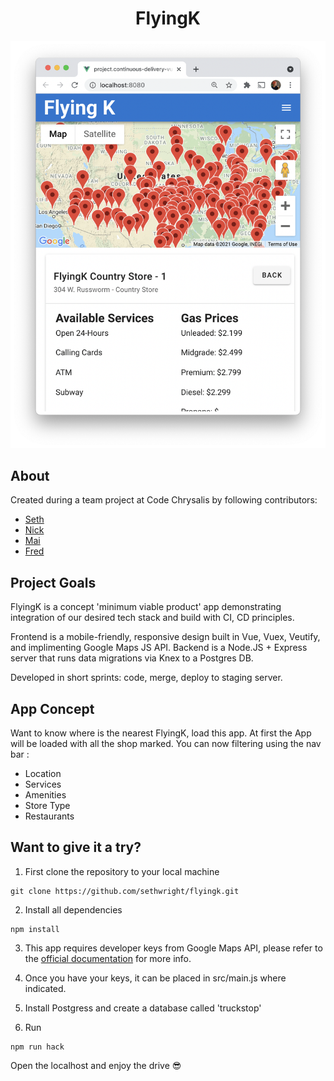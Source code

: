 <h1 align="center">FlyingK</h1>

<img src="./flyingk.png">

## About

Created during a team project at Code Chrysalis by following contributors:

- [Seth](https://github.com/sethwright)
- [Nick](https://github.com/ntaylor6422)
- [Mai](https://github.com/maiasaumi)
- [Fred](https://github.com/oFrederic)

## Project Goals

FlyingK is a concept 'minimum viable product' app demonstrating integration of our desired tech stack and build with CI, CD principles.

Frontend is a mobile-friendly, responsive design built in Vue, Vuex, Veutify, and implimenting Google Maps JS API.
Backend is a Node.JS + Express server that runs data migrations via Knex to a Postgres DB.

Developed in short sprints: code, merge, deploy to staging server.

## App Concept

Want to know where is the nearest FlyingK, load this app.
At first the App will be loaded with all the shop marked.
You can now filtering using the nav bar :

- Location
- Services
- Amenities
- Store Type
- Restaurants

## Want to give it a try?

1. First clone the repository to your local machine
```
git clone https://github.com/sethwright/flyingk.git
```

2. Install all dependencies
```
npm install
```

3. This app requires developer keys from Google Maps API, please refer to the [official documentation](https://developers.google.com/maps/documentation/javascript/cloud-setup) for more info.

4. Once you have your keys, it can be placed in src/main.js where indicated.

5. Install Postgress and create a database called 'truckstop'

6. Run

```
npm run hack
```

Open the localhost and enjoy the drive 😎